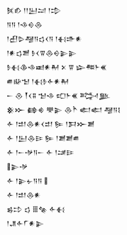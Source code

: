 <div class='block'>
<div class='line'>𒍮𒁓 𒁹𒁹𒌨𒁺 𒁹𒄠</div>
<div class='line'>𒀀𒀀 𒁹𒈾𒀪𒁲</div>
<div class='line'>𒁹𒌷𒌇𒆷𒀀𒌓𒌋𒀀 𒁹𒈬𒈥𒀭</div>
<div class='line'>𒁹𒀭𒌓𒍪 𒊩𒌋𒐊𒁲𒀪𒉌𒉌</div>
<div class='line'>𒊩𒈬𒆠𒈾𒀜𒀭𒈹 𒉽 𒐊 𒇽𒍣𒈨𒌍</div>
<div class='line'>𒌑𒄫𒈠 𒁹𒈬𒊩𒅆𒀭𒈹</div>
<div class='line'>𒀸 𒊮 𒐕𒌋𒐉 𒈠𒈾 𒍏𒈨𒌍 𒅋𒆥</div>
<div class='line'>𒆜𒁍 𒂵𒄯 𒋧𒉌 𒁲𒋻 𒅗𒅗 𒆷𒀀𒋙</div>
<div class='line'>𒅆 𒁹𒄥𒁲𒀭𒌋𒄥 𒌉 𒁹𒁕𒁍𒋢</div>
<div class='line'>𒅆 𒁹𒌨𒁲𒄿 𒌉 𒁹𒋢𒋢𒌑</div>
<div class='line'>𒅆 𒁹𒀸𒋩𒀀𒀸 𒅆 𒁹𒁼𒄿</div>
<div class='line'>𒉌𒋩</div>
<div class='line'>𒅆 𒁹𒉌𒉡𒀀𒀀 </div>
<div class='line'>𒅆 𒁹𒄥𒁲𒀭</div>
<div class='line'>𒌗𒄞 𒌓 𒑆𒆚 𒅆𒈬</div>
<div class='line'>𒁹𒂗𒅆𒇲𒀭𒉌</div>
</div>
